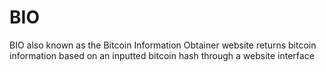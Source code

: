 # BIO
BIO also known as the Bitcoin Information Obtainer website returns bitcoin information based on an inputted bitcoin hash through a website interface
